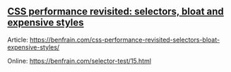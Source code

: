 ## [CSS performance revisited: selectors, bloat and expensive styles](https://benfrain.com/css-performance-revisited-selectors-bloat-expensive-styles/)

Article: https://benfrain.com/css-performance-revisited-selectors-bloat-expensive-styles/

Online: https://benfrain.com/selector-test/15.html
